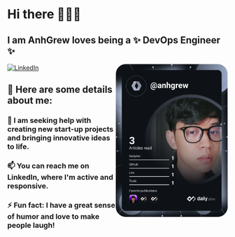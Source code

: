 # Hi there 👋👋👋

## I am **AnhGrew** loves being a ✨ DevOps Engineer ✨


<div align="left">

  <a href="https://www.linkedin.com/in/anhgrew/">
    <img
      src="https://img.shields.io/static/v1?logo=linkedin&style=flat-square&color=0072b1&label=LinkedIn&message=%E2%98%86"
      alt="LinkedIn"
    />
  </a>


  <a href="https://api.daily.dev/get?r=omBratteng" target="_blank">
    <img
      width="256"
      align="right"
      src="https://raw.githubusercontent.com/Anhgrew/AnhGrew/master/devcard.svg"
    />
  </a>
</div>



## 🔭  Here are some details about me:


### 🤔 I am seeking help with creating new start-up projects and bringing innovative ideas to life.


### 📫 You can reach me on LinkedIn, where I'm active and responsive.


### ⚡ Fun fact: I have a great sense of humor and love to make people laugh!

